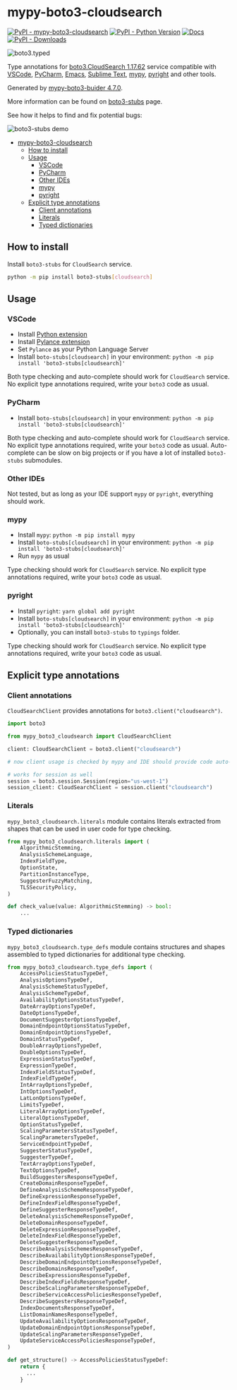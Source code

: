 # mypy-boto3-cloudsearch

[![PyPI - mypy-boto3-cloudsearch](https://img.shields.io/pypi/v/mypy-boto3-cloudsearch.svg?color=blue)](https://pypi.org/project/mypy-boto3-cloudsearch)
[![PyPI - Python Version](https://img.shields.io/pypi/pyversions/mypy-boto3-cloudsearch.svg?color=blue)](https://pypi.org/project/mypy-boto3-cloudsearch)
[![Docs](https://img.shields.io/readthedocs/mypy-boto3-builder.svg?color=blue)](https://mypy-boto3-builder.readthedocs.io/)
[![PyPI - Downloads](https://img.shields.io/pypi/dw/mypy-boto3-cloudsearch?color=blue)](https://pypistats.org/packages/mypy-boto3-cloudsearch)

![boto3.typed](https://github.com/vemel/mypy_boto3_builder/raw/master/logo.png)

Type annotations for
[boto3.CloudSearch 1.17.62](https://boto3.amazonaws.com/v1/documentation/api/1.17.62/reference/services/cloudsearch.html#CloudSearch) service
compatible with
[VSCode](https://code.visualstudio.com/),
[PyCharm](https://www.jetbrains.com/pycharm/),
[Emacs](https://www.gnu.org/software/emacs/),
[Sublime Text](https://www.sublimetext.com/),
[mypy](https://github.com/python/mypy),
[pyright](https://github.com/microsoft/pyright)
and other tools.

Generated by [mypy-boto3-buider 4.7.0](https://github.com/vemel/mypy_boto3_builder).

More information can be found on [boto3-stubs](https://pypi.org/project/boto3-stubs/) page.

See how it helps to find and fix potential bugs:

![boto3-stubs demo](https://github.com/vemel/mypy_boto3_builder/raw/master/demo.gif)

- [mypy-boto3-cloudsearch](#mypy-boto3-cloudsearch)
  - [How to install](#how-to-install)
  - [Usage](#usage)
    - [VSCode](#vscode)
    - [PyCharm](#pycharm)
    - [Other IDEs](#other-ides)
    - [mypy](#mypy)
    - [pyright](#pyright)
  - [Explicit type annotations](#explicit-type-annotations)
    - [Client annotations](#client-annotations)
    - [Literals](#literals)
    - [Typed dictionaries](#typed-dictionaries)

## How to install

Install `boto3-stubs` for `CloudSearch` service.

```bash
python -m pip install boto3-stubs[cloudsearch]
```

## Usage

### VSCode

- Install [Python extension](https://marketplace.visualstudio.com/items?itemName=ms-python.python)
- Install [Pylance extension](https://marketplace.visualstudio.com/items?itemName=ms-python.vscode-pylance)
- Set `Pylance` as your Python Language Server
- Install `boto-stubs[cloudsearch]` in your environment: `python -m pip install 'boto3-stubs[cloudsearch]'`

Both type checking and auto-complete should work for `CloudSearch` service.
No explicit type annotations required, write your `boto3` code as usual.

### PyCharm

- Install `boto-stubs[cloudsearch]` in your environment: `python -m pip install 'boto3-stubs[cloudsearch]'`

Both type checking and auto-complete should work for `CloudSearch` service.
No explicit type annotations required, write your `boto3` code as usual.
Auto-complete can be slow on big projects or if you have a lot of installed `boto3-stubs` submodules.

### Other IDEs

Not tested, but as long as your IDE support `mypy` or `pyright`, everything should work.

### mypy

- Install `mypy`: `python -m pip install mypy`
- Install `boto-stubs[cloudsearch]` in your environment: `python -m pip install 'boto3-stubs[cloudsearch]'`
- Run `mypy` as usual

Type checking should work for `CloudSearch` service.
No explicit type annotations required, write your `boto3` code as usual.

### pyright

- Install `pyright`: `yarn global add pyright`
- Install `boto-stubs[cloudsearch]` in your environment: `python -m pip install 'boto3-stubs[cloudsearch]'`
- Optionally, you can install `boto3-stubs` to `typings` folder.

Type checking should work for `CloudSearch` service.
No explicit type annotations required, write your `boto3` code as usual.

## Explicit type annotations

### Client annotations

`CloudSearchClient` provides annotations for `boto3.client("cloudsearch")`.

```python
import boto3

from mypy_boto3_cloudsearch import CloudSearchClient

client: CloudSearchClient = boto3.client("cloudsearch")

# now client usage is checked by mypy and IDE should provide code auto-complete

# works for session as well
session = boto3.session.Session(region="us-west-1")
session_client: CloudSearchClient = session.client("cloudsearch")
```








### Literals

`mypy_boto3_cloudsearch.literals` module contains literals extracted from shapes
that can be used in user code for type checking.

```python
from mypy_boto3_cloudsearch.literals import (
    AlgorithmicStemming,
    AnalysisSchemeLanguage,
    IndexFieldType,
    OptionState,
    PartitionInstanceType,
    SuggesterFuzzyMatching,
    TLSSecurityPolicy,
)

def check_value(value: AlgorithmicStemming) -> bool:
    ...
```



### Typed dictionaries

`mypy_boto3_cloudsearch.type_defs` module contains structures and shapes assembled
to typed dictionaries for additional type checking.

```python
from mypy_boto3_cloudsearch.type_defs import (
    AccessPoliciesStatusTypeDef,
    AnalysisOptionsTypeDef,
    AnalysisSchemeStatusTypeDef,
    AnalysisSchemeTypeDef,
    AvailabilityOptionsStatusTypeDef,
    DateArrayOptionsTypeDef,
    DateOptionsTypeDef,
    DocumentSuggesterOptionsTypeDef,
    DomainEndpointOptionsStatusTypeDef,
    DomainEndpointOptionsTypeDef,
    DomainStatusTypeDef,
    DoubleArrayOptionsTypeDef,
    DoubleOptionsTypeDef,
    ExpressionStatusTypeDef,
    ExpressionTypeDef,
    IndexFieldStatusTypeDef,
    IndexFieldTypeDef,
    IntArrayOptionsTypeDef,
    IntOptionsTypeDef,
    LatLonOptionsTypeDef,
    LimitsTypeDef,
    LiteralArrayOptionsTypeDef,
    LiteralOptionsTypeDef,
    OptionStatusTypeDef,
    ScalingParametersStatusTypeDef,
    ScalingParametersTypeDef,
    ServiceEndpointTypeDef,
    SuggesterStatusTypeDef,
    SuggesterTypeDef,
    TextArrayOptionsTypeDef,
    TextOptionsTypeDef,
    BuildSuggestersResponseTypeDef,
    CreateDomainResponseTypeDef,
    DefineAnalysisSchemeResponseTypeDef,
    DefineExpressionResponseTypeDef,
    DefineIndexFieldResponseTypeDef,
    DefineSuggesterResponseTypeDef,
    DeleteAnalysisSchemeResponseTypeDef,
    DeleteDomainResponseTypeDef,
    DeleteExpressionResponseTypeDef,
    DeleteIndexFieldResponseTypeDef,
    DeleteSuggesterResponseTypeDef,
    DescribeAnalysisSchemesResponseTypeDef,
    DescribeAvailabilityOptionsResponseTypeDef,
    DescribeDomainEndpointOptionsResponseTypeDef,
    DescribeDomainsResponseTypeDef,
    DescribeExpressionsResponseTypeDef,
    DescribeIndexFieldsResponseTypeDef,
    DescribeScalingParametersResponseTypeDef,
    DescribeServiceAccessPoliciesResponseTypeDef,
    DescribeSuggestersResponseTypeDef,
    IndexDocumentsResponseTypeDef,
    ListDomainNamesResponseTypeDef,
    UpdateAvailabilityOptionsResponseTypeDef,
    UpdateDomainEndpointOptionsResponseTypeDef,
    UpdateScalingParametersResponseTypeDef,
    UpdateServiceAccessPoliciesResponseTypeDef,
)

def get_structure() -> AccessPoliciesStatusTypeDef:
    return {
      ...
    }
```
